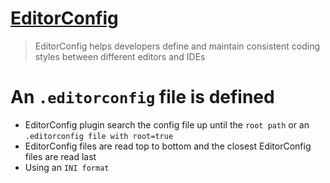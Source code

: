 # [EditorConfig](http://editorconfig.org)
> EditorConfig helps developers define and maintain consistent coding styles between different editors and IDEs
# An `.editorconfig` file is defined
- EditorConfig plugin search the config file up until the `root path` or an `.editorconfig file with root=true`
- EditorConfig files are read top to bottom and the closest EditorConfig files are read last
- Using an `INI format`